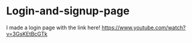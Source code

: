 # Login-and-signup-page
I made a login page with the link here!
 https://www.youtube.com/watch?v=3GsKEtBcGTk
